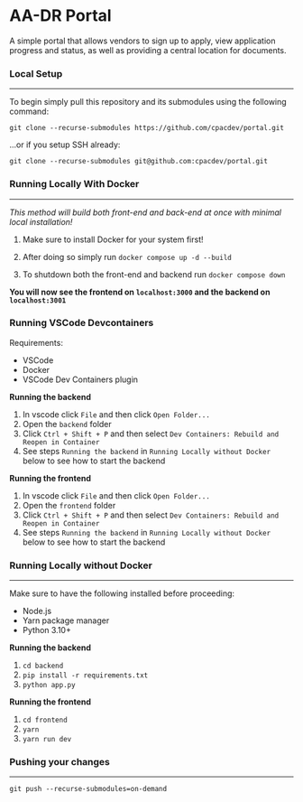 # AA-DR Portal

A simple portal that allows vendors to sign up to apply, view application progress and status, as well as providing a central location for documents.

### **Local Setup**

---

To begin simply pull this repository and its submodules using the following command:

`git clone --recurse-submodules https://github.com/cpacdev/portal.git`

...or if you setup SSH already:

`git clone --recurse-submodules git@github.com:cpacdev/portal.git`

### **Running Locally With Docker**

---

_This method will build both front-end and back-end at once with minimal local installation!_

1. Make sure to install Docker for your system first!

2. After doing so simply run `docker compose up -d --build`

3. To shutdown both the front-end and backend run `docker compose down`

**You will now see the frontend on `localhost:3000` and the backend on `localhost:3001`**

### Running VSCode Devcontainers

Requirements:

- VSCode
- Docker
- VSCode Dev Containers plugin

**Running the backend**

1. In vscode click `File` and then click `Open Folder...`
2. Open the `backend` folder
3. Click `Ctrl + Shift + P` and then select `Dev Containers: Rebuild and Reopen in Container`
4. See steps `Running the backend` in `Running Locally without Docker` below to see how to start the backend

**Running the frontend**

1. In vscode click `File` and then click `Open Folder...`
2. Open the `frontend` folder
3. Click `Ctrl + Shift + P` and then select `Dev Containers: Rebuild and Reopen in Container`
4. See steps `Running the backend` in `Running Locally without Docker` below to see how to start the backend

### **Running Locally without Docker**

---

Make sure to have the following installed before proceeding:

- Node.js
- Yarn package manager
- Python 3.10+

**Running the backend**

1. `cd backend`
2. `pip install -r requirements.txt`
3. `python app.py`

**Running the frontend**

1. `cd frontend`
2. `yarn`
3. `yarn run dev`

### **Pushing your changes**

---

`git push --recurse-submodules=on-demand`
